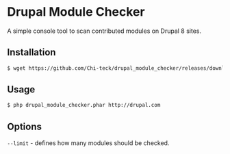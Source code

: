 # Drupal Module Checker

A simple console tool to scan contributed modules on Drupal 8 sites.

## Installation

```bash
$ wget https://github.com/Chi-teck/drupal_module_checker/releases/download/Dev/drupal_module_checker.phar
```

## Usage
```bash
$ php drupal_module_checker.phar http://drupal.com
```

## Options

`--limit` - defines how many modules should be checked.

